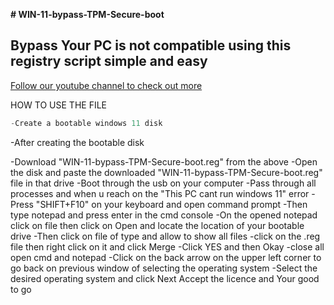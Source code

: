 __# WIN-11-bypass-TPM-Secure-boot__

## Bypass Your PC is not compatible using this registry script simple and easy 
[Follow our youtube channel to check out more](https://youtu.be/CyyoYxeoD-I)

HOW TO USE THE FILE

```java
-Create a bootable windows 11 disk
```

-After creating the bootable disk

-Download  "WIN-11-bypass-TPM-Secure-boot.reg" from the above 
-Open the disk and paste the downloaded "WIN-11-bypass-TPM-Secure-boot.reg" file in that drive 
-Boot through the usb on your computer
-Pass through all processes and when u reach on the "This PC cant run windows 11" error 
-Press "SHIFT+F10" on your keyboard and open command prompt
-Then type notepad and press enter in the cmd console
-On the opened notepad click on file then click on Open and locate the location of your bootable drive 
-Then click on file of type and allow to show all files
-click on the .reg file then right click on it and click Merge 
-Click YES and then Okay
-close all open cmd and notepad
-Click on the back arrow on the upper left corner to go back on previous window of selecting the operating system
-Select the desired operating system and click Next 
Accept the licence and Your good to go
